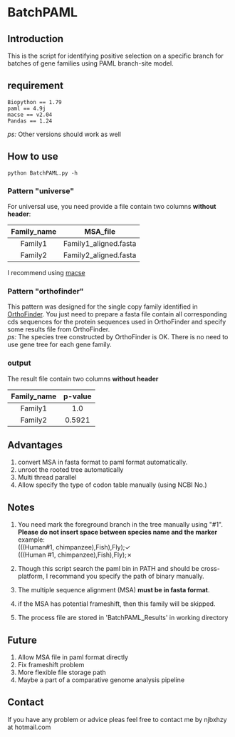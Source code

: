 # BatchPAML

## Introduction
This is the script for identifying positive selection on a specific branch for batches of gene families using PAML branch-site model.

## requirement
~~~shell
Biopython == 1.79
paml == 4.9j
macse == v2.04
Pandas == 1.24
~~~
*ps:* Other versions should work as well

## How to use

~~~shell
python BatchPAML.py -h
~~~

### Pattern "universe"
For universal use, you need provide a file contain two columns **without header**:

| Family_name | MSA_file |
| :---: | :---: |
| Family1 | Family1_aligned.fasta |
| Family2 | Family2_aligned.fasta |

I recommend using [macse](https://bioweb.supagro.inra.fr/macse/)

### Pattern "orthofinder"
This pattern was designed for the single copy family identified in [OrthoFinder](https://github.com/davidemms/OrthoFinder).
You just need to prepare a fasta file contain all corresponding cds sequences for the protein sequences used in OrthoFinder and specify some results file from OrthoFinder.  
*ps:* The species tree constructed by OrthoFinder is OK. There is no need to use gene tree for each gene family.

### output
The result file contain two columns **without header**

| Family_name | p-value |
| :---: | :---: |
| Family1 | 1.0 |
| Family2 | 0.5921 |

## Advantages
1. convert MSA in fasta format to paml format automatically.  
2. unroot the rooted tree automatically
3. Multi thread parallel
4. Allow specify the type of codon table manually (using NCBI No.)

## Notes
1. You need mark the foreground branch in the tree manually using "#1". **Please do not insert space between species name and the marker**  
example:   
(((Human#1, chimpanzee),Fish),Fly);✓  
(((Human #1, chimpanzee),Fish),Fly);✗
   
2. Though this script search the paml bin in PATH and should be cross-platform, I recommand you specify the path of binary manually. 

3. The multiple sequence alignment (MSA) **must be in fasta format**.

4. if the MSA has potential frameshift, then this family will be skipped.

5. The process file are stored in 'BatchPAML_Results' in working directory

## Future
1. Allow MSA file in paml format directly
2. Fix frameshift problem
3. More flexible file storage path
4. Maybe a part of a  comparative genome analysis pipeline

## Contact
If you have any problem or advice pleas feel free to contact me by njbxhzy at hotmail.com